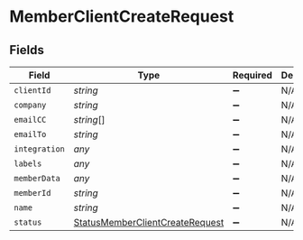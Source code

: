 # MemberClientCreateRequest


## Fields

| Field                                                                                     | Type                                                                                      | Required                                                                                  | Description                                                                               |
| ----------------------------------------------------------------------------------------- | ----------------------------------------------------------------------------------------- | ----------------------------------------------------------------------------------------- | ----------------------------------------------------------------------------------------- |
| `clientId`                                                                                | *string*                                                                                  | :heavy_minus_sign:                                                                        | N/A                                                                                       |
| `company`                                                                                 | *string*                                                                                  | :heavy_minus_sign:                                                                        | N/A                                                                                       |
| `emailCC`                                                                                 | *string*[]                                                                                | :heavy_minus_sign:                                                                        | N/A                                                                                       |
| `emailTo`                                                                                 | *string*                                                                                  | :heavy_minus_sign:                                                                        | N/A                                                                                       |
| `integration`                                                                             | *any*                                                                                     | :heavy_minus_sign:                                                                        | N/A                                                                                       |
| `labels`                                                                                  | *any*                                                                                     | :heavy_minus_sign:                                                                        | N/A                                                                                       |
| `memberData`                                                                              | *any*                                                                                     | :heavy_minus_sign:                                                                        | N/A                                                                                       |
| `memberId`                                                                                | *string*                                                                                  | :heavy_minus_sign:                                                                        | N/A                                                                                       |
| `name`                                                                                    | *string*                                                                                  | :heavy_minus_sign:                                                                        | N/A                                                                                       |
| `status`                                                                                  | [StatusMemberClientCreateRequest](../../models/shared/statusmemberclientcreaterequest.md) | :heavy_minus_sign:                                                                        | N/A                                                                                       |
